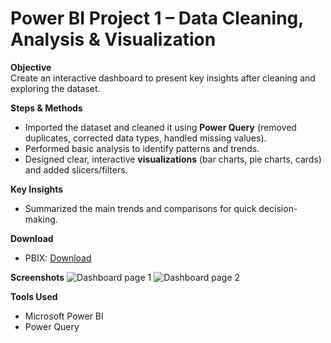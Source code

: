 # Power BI Project 1 – Data Cleaning, Analysis & Visualization

**Objective**  
Create an interactive dashboard to present key insights after cleaning and exploring the dataset.

**Steps & Methods**
- Imported the dataset and cleaned it using **Power Query** (removed duplicates, corrected data types, handled missing values).
- Performed basic analysis to identify patterns and trends.
- Designed clear, interactive **visualizations** (bar charts, pie charts, cards) and added slicers/filters.

**Key Insights**
- Summarized the main trends and comparisons for quick decision-making.

**Download**
- PBIX: [Download](./your_project_1.pbix)

**Screenshots**
![Dashboard page 1](./screenshots/page1.png)
![Dashboard page 2](./screenshots/page2.png)

**Tools Used**
- Microsoft Power BI
- Power Query
